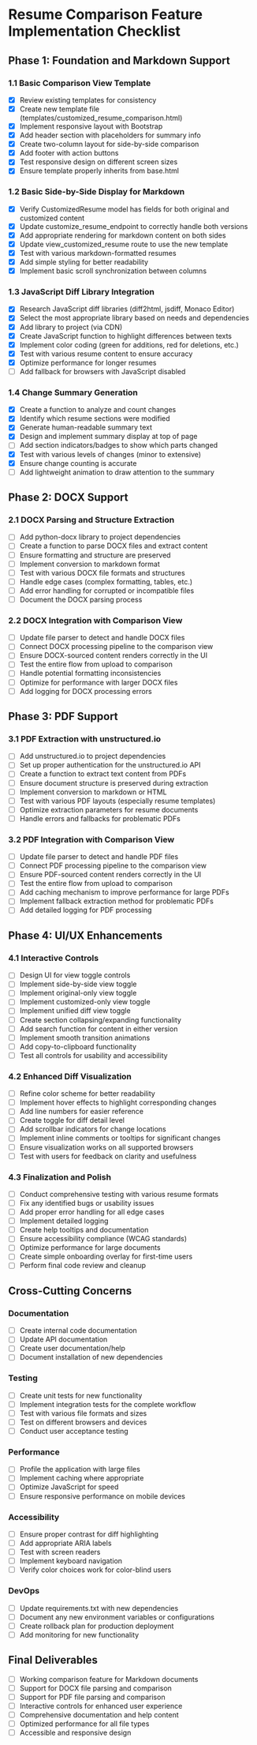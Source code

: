 # Resume Comparison Feature Implementation Checklist

## Phase 1: Foundation and Markdown Support

### 1.1 Basic Comparison View Template
- [x] Review existing templates for consistency
- [x] Create new template file (templates/customized_resume_comparison.html)
- [x] Implement responsive layout with Bootstrap
- [x] Add header section with placeholders for summary info
- [x] Create two-column layout for side-by-side comparison
- [x] Add footer with action buttons
- [x] Test responsive design on different screen sizes
- [x] Ensure template properly inherits from base.html

### 1.2 Basic Side-by-Side Display for Markdown
- [x] Verify CustomizedResume model has fields for both original and customized content
- [x] Update customize_resume_endpoint to correctly handle both versions
- [x] Add appropriate rendering for markdown content on both sides
- [x] Update view_customized_resume route to use the new template
- [x] Test with various markdown-formatted resumes
- [x] Add simple styling for better readability
- [x] Implement basic scroll synchronization between columns

### 1.3 JavaScript Diff Library Integration
- [x] Research JavaScript diff libraries (diff2html, jsdiff, Monaco Editor)
- [x] Select the most appropriate library based on needs and dependencies
- [x] Add library to project (via CDN)
- [x] Create JavaScript function to highlight differences between texts
- [x] Implement color coding (green for additions, red for deletions, etc.)
- [x] Test with various resume content to ensure accuracy
- [x] Optimize performance for longer resumes
- [ ] Add fallback for browsers with JavaScript disabled

### 1.4 Change Summary Generation
- [x] Create a function to analyze and count changes
- [x] Identify which resume sections were modified
- [x] Generate human-readable summary text
- [x] Design and implement summary display at top of page
- [ ] Add section indicators/badges to show which parts changed
- [x] Test with various levels of changes (minor to extensive)
- [x] Ensure change counting is accurate
- [ ] Add lightweight animation to draw attention to the summary

## Phase 2: DOCX Support

### 2.1 DOCX Parsing and Structure Extraction
- [ ] Add python-docx library to project dependencies
- [ ] Create a function to parse DOCX files and extract content
- [ ] Ensure formatting and structure are preserved
- [ ] Implement conversion to markdown format
- [ ] Test with various DOCX file formats and structures
- [ ] Handle edge cases (complex formatting, tables, etc.)
- [ ] Add error handling for corrupted or incompatible files
- [ ] Document the DOCX parsing process

### 2.2 DOCX Integration with Comparison View
- [ ] Update file parser to detect and handle DOCX files
- [ ] Connect DOCX processing pipeline to the comparison view
- [ ] Ensure DOCX-sourced content renders correctly in the UI
- [ ] Test the entire flow from upload to comparison
- [ ] Handle potential formatting inconsistencies
- [ ] Optimize for performance with larger DOCX files
- [ ] Add logging for DOCX processing errors

## Phase 3: PDF Support

### 3.1 PDF Extraction with unstructured.io
- [ ] Add unstructured.io to project dependencies
- [ ] Set up proper authentication for the unstructured.io API
- [ ] Create a function to extract text content from PDFs
- [ ] Ensure document structure is preserved during extraction
- [ ] Implement conversion to markdown or HTML
- [ ] Test with various PDF layouts (especially resume templates)
- [ ] Optimize extraction parameters for resume documents
- [ ] Handle errors and fallbacks for problematic PDFs

### 3.2 PDF Integration with Comparison View
- [ ] Update file parser to detect and handle PDF files
- [ ] Connect PDF processing pipeline to the comparison view
- [ ] Ensure PDF-sourced content renders correctly in the UI
- [ ] Test the entire flow from upload to comparison
- [ ] Add caching mechanism to improve performance for large PDFs
- [ ] Implement fallback extraction method for problematic PDFs
- [ ] Add detailed logging for PDF processing

## Phase 4: UI/UX Enhancements

### 4.1 Interactive Controls
- [ ] Design UI for view toggle controls
- [ ] Implement side-by-side view toggle
- [ ] Implement original-only view toggle
- [ ] Implement customized-only view toggle
- [ ] Implement unified diff view toggle
- [ ] Create section collapsing/expanding functionality
- [ ] Add search function for content in either version
- [ ] Implement smooth transition animations
- [ ] Add copy-to-clipboard functionality
- [ ] Test all controls for usability and accessibility

### 4.2 Enhanced Diff Visualization
- [ ] Refine color scheme for better readability
- [ ] Implement hover effects to highlight corresponding changes
- [ ] Add line numbers for easier reference
- [ ] Create toggle for diff detail level
- [ ] Add scrollbar indicators for change locations
- [ ] Implement inline comments or tooltips for significant changes
- [ ] Ensure visualization works on all supported browsers
- [ ] Test with users for feedback on clarity and usefulness

### 4.3 Finalization and Polish
- [ ] Conduct comprehensive testing with various resume formats
- [ ] Fix any identified bugs or usability issues
- [ ] Add proper error handling for all edge cases
- [ ] Implement detailed logging
- [ ] Create help tooltips and documentation
- [ ] Ensure accessibility compliance (WCAG standards)
- [ ] Optimize performance for large documents
- [ ] Create simple onboarding overlay for first-time users
- [ ] Perform final code review and cleanup

## Cross-Cutting Concerns

### Documentation
- [ ] Create internal code documentation
- [ ] Update API documentation
- [ ] Create user documentation/help
- [ ] Document installation of new dependencies

### Testing
- [ ] Create unit tests for new functionality
- [ ] Implement integration tests for the complete workflow
- [ ] Test with various file formats and sizes
- [ ] Test on different browsers and devices
- [ ] Conduct user acceptance testing

### Performance
- [ ] Profile the application with large files
- [ ] Implement caching where appropriate
- [ ] Optimize JavaScript for speed
- [ ] Ensure responsive performance on mobile devices

### Accessibility
- [ ] Ensure proper contrast for diff highlighting
- [ ] Add appropriate ARIA labels
- [ ] Test with screen readers
- [ ] Implement keyboard navigation
- [ ] Verify color choices work for color-blind users

### DevOps
- [ ] Update requirements.txt with new dependencies
- [ ] Document any new environment variables or configurations
- [ ] Create rollback plan for production deployment
- [ ] Add monitoring for new functionality

## Final Deliverables
- [ ] Working comparison feature for Markdown documents
- [ ] Support for DOCX file parsing and comparison
- [ ] Support for PDF file parsing and comparison
- [ ] Interactive controls for enhanced user experience
- [ ] Comprehensive documentation and help content
- [ ] Optimized performance for all file types
- [ ] Accessible and responsive design 